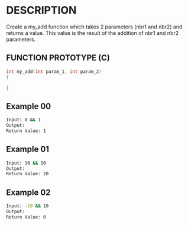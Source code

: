 # DESCRIPTION

Create a my_add function which takes 2 parameters (nbr1 and nbr2) and returns a value. This value is the result of the addition of nbr1 and nbr2 parameters.

## FUNCTION PROTOTYPE (C)

```c
int my_add(int param_1, int param_2)
{

}
```

## Example 00
```bash
Input: 0 && 1
Output: 
Return Value: 1
```
## Example 01
```bash
Input: 10 && 10
Output: 
Return Value: 20
```
## Example 02
```bash
Input: -10 && 10
Output: 
Return Value: 0
```